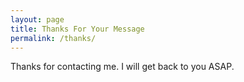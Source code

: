 ```yaml
---
layout: page
title: Thanks For Your Message
permalink: /thanks/
---
```

Thanks for contacting me. I will get back to you ASAP.